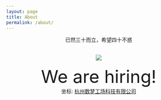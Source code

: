 ```yaml
---
layout: page
title: About
permalink: /about/
---
```


<!--<img src="{{ site.baseurl }}/assets/profile.jpg" title="Profile Picture" class="profile">-->
<center> 已然三十而立，希望四十不惑 </center >

<br>

<center>
<p><img style="mergin:5px;" src="http://dtstar.cn/assets/img/kuli.jpg"></p>
</center>

<font size="20px">
<center> We are hiring! </center>
</font>

<center>
 坐标: <A href="http://www.dtdream.com/pub/msite/2016/campus/default.html#zw">杭州数梦工场科技有限公司</A>
</center>
<br>


[centrarium]: https://github.com/bencentra/centrarium
[bencentra]: http://bencentra.com
[jekyll]: https://github.com/jekyll/jekyll
